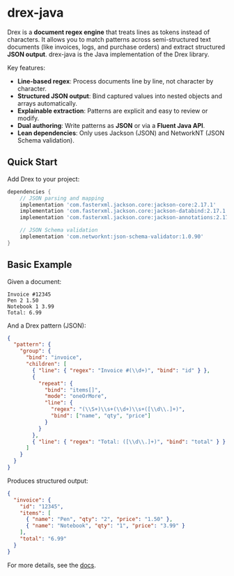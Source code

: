 # drex-java

Drex is a **document regex engine** that treats lines as tokens instead of characters.
It allows you to match patterns across semi-structured text documents (like invoices, logs, and purchase orders)
and extract structured **JSON output**. drex-java is the Java implementation of the Drex library.

Key features:
- **Line-based regex**: Process documents line by line, not character by character.
- **Structured JSON output**: Bind captured values into nested objects and arrays automatically.
- **Explainable extraction**: Patterns are explicit and easy to review or modify.
- **Dual authoring**: Write patterns as **JSON** or via a **Fluent Java API**.
- **Lean dependencies**: Only uses Jackson (JSON) and NetworkNT (JSON Schema validation).

## Quick Start

Add Drex to your project:

```gradle
dependencies {
    // JSON parsing and mapping
    implementation 'com.fasterxml.jackson.core:jackson-core:2.17.1'
    implementation 'com.fasterxml.jackson.core:jackson-databind:2.17.1'
    implementation 'com.fasterxml.jackson.core:jackson-annotations:2.17.1'

    // JSON Schema validation
    implementation 'com.networknt:json-schema-validator:1.0.90'
}
```

## Basic Example

Given a document:
```
Invoice #12345
Pen 2 1.50
Notebook 1 3.99
Total: 6.99
```

And a Drex pattern (JSON):
```json
{
  "pattern": {
    "group": {
      "bind": "invoice",
      "children": [
        { "line": { "regex": "Invoice #(\\d+)", "bind": "id" } },
        {
          "repeat": {
            "bind": "items[]",
            "mode": "oneOrMore",
            "line": {
              "regex": "(\\S+)\\s+(\\d+)\\s+([\\d\\.]+)",
              "bind": ["name", "qty", "price"]
            }
          }
        },
        { "line": { "regex": "Total: ([\\d\\.]+)", "bind": "total" } }
      ]
    }
  }
}
```

Produces structured output:
```json
{
  "invoice": {
    "id": "12345",
    "items": [
      { "name": "Pen", "qty": "2", "price": "1.50" },
      { "name": "Notebook", "qty": "1", "price": "3.99" }
    ],
    "total": "6.99"
  }
}
```

For more details, see the [docs](docs/usage.md).

